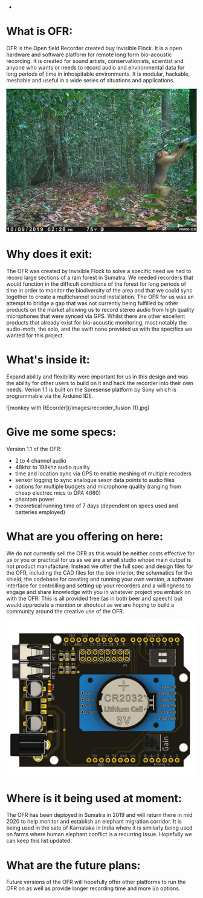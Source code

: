 
 - 
# What is OFR:

OFR is the Open field Recorder created buy Invisible Flock. It is a open hardware and software platform for remote long form bio-acoustic recording. It is created for sound artists, conservationists, scientist and anyone who wants or needs to record audio and environmental data for long periods of time in inhospitable environments. It is modular, hackable, meshable and useful in a wide series of situations and applications.

![monkey with REcorder](/images/monkeyRec.jpg)


# Why does it exit:

The OFR was created by Invisible Flock to solve a specific need we had to record large sections of a rain forest in Sumatra. We needed recorders that would function in the difficult conditions of the forest for long periods of time in order to monitor the biodiversity of the area and that we could sync together to create a multichannel sound installation. The OFR for us was an attempt to bridge a gap that was not currently being fulfilled by other products on the market allowing us to record stereo audio from high quality microphones that were synced via GPS. Whilst there are other excellent products that already exist for bio-acoustic monitoring, most notably the audio-moth, the solo, and the swift none provided us with the specifics we wanted for this project.


# What's inside it:

Expand ability and flexibility were important for us in this design and was the ability for other users to build on it and hack the recorder into their own needs. Verion 1.1 is built on the Spresense platform by Sony which is programmable via the Arduino IDE.


![monkey with REcorder](/images/recorder_fusion (1).jpg)


# Give me some specs:

Version 1.1 of the OFR:

- 2 to 4 channel audio
- 48khz to 198khz audio quality
- time and location sync via GPS to enable meshing of multiple recoders
- sensor logging to sync analogue sesor data points to audio files
- options for multiple budgets and microphone quality (ranging from cheap electrec mics to DPA 4060)
- phantom power 
- theoretical running time of 7 days (dependent on specs used and batteries employed)



# What are you offering on here:

We do not currently sell the OFR as this would be neither costs effective for us or you or practical for us as we are a small studio whose main output is not product manufacture. Instead we offer the full spec and design files for the OFR, including the CAD files for the box interior, the schematics for the shield, the codebase for creating and running your own version, a software interface for controlling and setting up your recorders and a willingness to engage and share knowledge with you in whatever project you embark on with the OFR.  This is all provided free (as in both beer and speech) but would appreciate a mention or shoutout as we are hoping to build a community around the creative use of the OFR.

![monkey with REcorder](/images/shieldOFR.PNG)


# Where is it being used at moment:

The OFR has been deployed in Sumatra in 2019 and will  return there in mid 2020 to help monitor and establish an elephant migration corridor. It is being used in the sate of Karnataka in India where it is similarly being used on farms where human elephant conflict is a recurring issue. Hopefully we can keep this list updated.


# What are the future plans:

Future versions of the OFR will hopefully offer other platforms to run the OFR on as well as provide longer recording time and more i/o options. 
